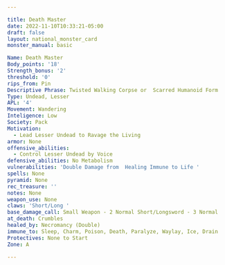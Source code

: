 ```yaml
---

title: Death Master
date: 2022-11-10T10:33:21-05:00
draft: false
layout: national_monster_card
monster_manual: basic

Name: Death Master
Body_points: '18'
Strength_bonus: '2'
threshold: '0'
rips_from: Pin
Descriptive Phrase: Twisted Walking Corpse or  Scarred Humanoid Form
Type: Undead, Lesser
APL: '4'
Movement: Wandering
Inteligence: Low
Society: Pack
Motivation: 
  - Lead Lesser Undead to Ravage the Living
armor: None
offensive_abilities: 
  - Control Lesser Undead by Voice
defensive_abilities: No Metabolism
vulnerabilities: 'Double Damage from  Healing Immune to Life '
spells: None
pyramid: None
rec_treasure: ''
notes: None
weapon_use: None
claws: 'Short/Long '
base_damage_call: Small Weapon - 2 Normal Short/Longsword - 3 Normal
at_death: Crumbles
healed_by: Necromancy (Double)
immune_to: Sleep, Charm, Poison, Death, Paralyze, Waylay, Ice, Drain
Protectives: None to Start
Zone: A

---
```


